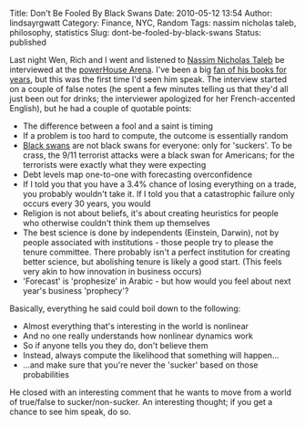 Title: Don't Be Fooled By Black Swans
Date: 2010-05-12 13:54
Author: lindsayrgwatt
Category: Finance, NYC, Random
Tags: nassim nicholas taleb, philosophy, statistics
Slug: dont-be-fooled-by-black-swans
Status: published

Last night Wen, Rich and I went and listened to [Nassim Nicholas Taleb](http://www.fooledbyrandomness.com/) be interviewed at the [powerHouse Arena](http://www.powerhousearena.com/). I've been a big [fan of his books for years](http://www.lindsayrgwatt.com/archives/old_blog/27_Not_Quite_Random_Foolishness.html), but this was the first time I'd seen him speak. The interview started on a couple of false notes (he spent a few minutes telling us that they'd all just been out for drinks; the interviewer apologized for her French-accented English), but he had a couple of quotable points:

- The difference between a fool and a saint is timing
- If a problem is too hard to compute, the outcome is essentially random
- [Black swans](http://en.wikipedia.org/wiki/Black_swan_theory) are not black swans for everyone: only for 'suckers'. To be crass, the 9/11 terrorist attacks were a black swan for Americans; for the terrorists were exactly what they were expecting
- Debt levels map one-to-one with forecasting overconfidence
- If I told you that you have a 3.4% chance of losing everything on a trade, you probably wouldn't take it. If I told you that a catastrophic failure only occurs every 30 years, you would
- Religion is not about beliefs, it's about creating heuristics for people who otherwise couldn't think them up themselves
- The best science is done by independents (Einstein, Darwin), not by people associated with institutions - those people try to please the tenure committee. There probably isn't a perfect institution for creating better science, but abolishing tenure is likely a good start. (This feels very akin to how innovation in business occurs)
- 'Forecast' is 'prophesize' in Arabic - but how would you feel about next year's business 'prophecy'?

Basically, everything he said could boil down to the following:

- Almost everything that's interesting in the world is nonlinear
- And no one really understands how nonlinear dynamics work
- So if anyone tells you they do, don't believe them
- Instead, always compute the likelihood that something will happen...
- ...and make sure that you're never the 'sucker' based on those probabilities

He closed with an interesting comment that he wants to move from a world of true/false to sucker/non-sucker. An interesting thought; if you get a chance to see him speak, do so.
